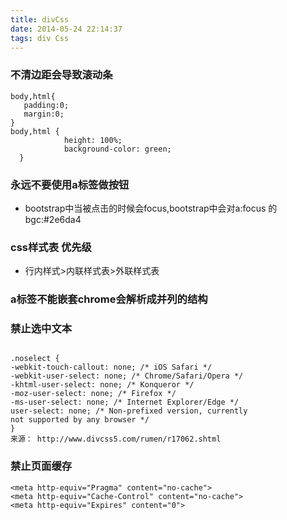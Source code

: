 ```yaml
---
title: divCss
date: 2014-05-24 22:14:37
tags: div Css
---
```


### 不清边距会导致滚动条
```
body,html{
   padding:0;
   margin:0;
}
body,html {
            height: 100%;
            background-color: green;
  }

```

### 永远不要使用a标签做按钮
- bootstrap中当<a></a>被点击的时候会focus,bootstrap中会对a:focus  的bgc:#2e6da4

### css样式表 优先级
- 行内样式>内联样式表>外联样式表

### a标签不能嵌套chrome会解析成并列的结构

### 禁止选中文本

```

.noselect {
-webkit-touch-callout: none; /* iOS Safari */
-webkit-user-select: none; /* Chrome/Safari/Opera */
-khtml-user-select: none; /* Konqueror */
-moz-user-select: none; /* Firefox */
-ms-user-select: none; /* Internet Explorer/Edge */
user-select: none; /* Non-prefixed version, currently
not supported by any browser */
}
来源： http://www.divcss5.com/rumen/r17062.shtml

```

### 禁止页面缓存

```
<meta http-equiv="Pragma" content="no-cache">
<meta http-equiv="Cache-Control" content="no-cache">
<meta http-equiv="Expires" content="0">
```